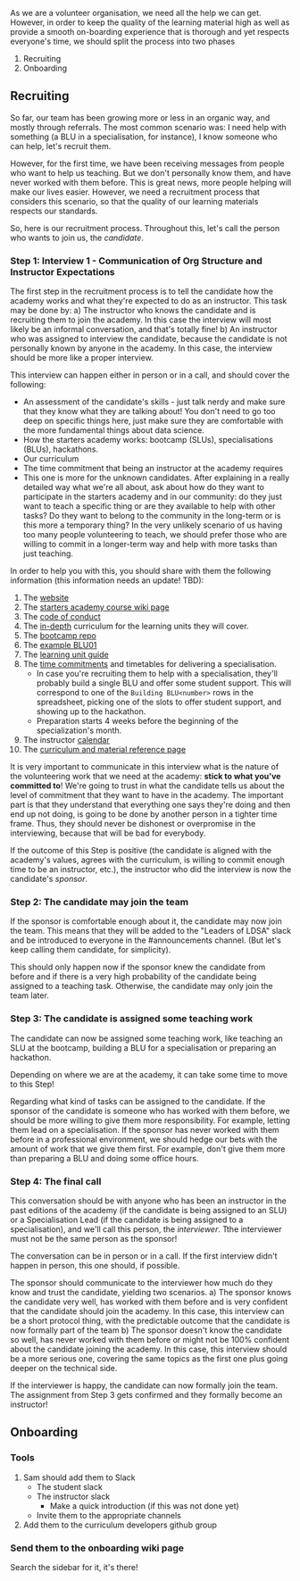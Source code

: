 As we are a volunteer organisation, we need all the help we can get. However, in order to keep the quality of the learning material high as well as provide a smooth on-boarding experience that is thorough and yet respects everyone's time, we should split the process into two phases

1. Recruiting
1. Onboarding

## Recruiting

So far, our team has been growing more or less in an organic way, and mostly through referrals.
The most common scenario was: I need help with something (a BLU in a specialisation, for instance), I know someone who can help, let's recruit them.

However, for the first time, we have been receiving messages from people who want to help us teaching. But we don't personally know them, and have never worked with them before.
This is great news, more people helping will make our lives easier. However, we need a recruitment process that considers this scenario, so that the quality of our learning materials respects our standards.

So, here is our recruitment process. Throughout this, let's call the person who wants to join us, the _candidate_.

### Step 1: Interview 1 - Communication of Org Structure and Instructor Expectations

The first step in the recruitment process is to tell the candidate how the academy works and what they're expected to do as an instructor.
This task may be done by:
a) The instructor who knows the candidate and is recruiting them to join the academy. In this case the interview will most likely be an informal conversation, and that's totally fine!
b) An instructor who was assigned to interview the candidate, because the candidate is not personally known by anyone in the academy. In this case, the interview should be more like a proper interview.

This interview can happen either in person or in a call, and should cover the following:
* An assessment of the candidate's skills - just talk nerdy and make sure that they know what they are talking about! You don't need to go too deep on specific things here, just make sure they are comfortable with the more fundamental things about data science.
* How the starters academy works: bootcamp (SLUs), specialisations (BLUs), hackathons.
* Our curriculum
* The time commitment that being an instructor at the academy requires
* This one is more for the unknown candidates. After explaining in a really detailed way what we're all about, ask about how do they want to participate in the starters academy and in our community: do they just want to teach a specific thing or are they available to help with other tasks? Do they want to belong to the community in the long-term or is this more a temporary thing? In the very unlikely scenario of us having too many people volunteering to teach, we should prefer those who are willing to commit in a longer-term way and help with more tasks than just teaching.

In order to help you with this, you should share with them the following information (this information needs an update! TBD):

1. The [website](http://lisbondatascience.org/)
1. The [starters academy course wiki page](pages/Starters-Academy-(Course))
1. The [code of conduct](pages/Code-of-Conduct)
1. The [in-depth](https://docs.google.com/drawings/d/1j2idMZfxTU0hQ3cKvfU48l_KeYkbS4wdvFTbKBjjbLY/edit) curriculum for the learning units they will cover.
1. The [bootcamp repo](https://github.com/LDSSA/bootcamp)
1. The [example BLU01](https://github.com/LDSSA/batch2-BLU01)
1. The [learning unit guide](pages/How-to-build-Learning-Units)
1. The [time commitments](https://docs.google.com/spreadsheets/d/1Al6YPtryBpdQWcc3Ou_IjNG3cTcmaLpy0ZmKVFpIpqU/edit?zx=8wbzxn5chhnn&pli=1#gid=1608717628) and timetables for delivering a specialisation. 
    - In case you're recruiting them to help with a specialisation, they'll probably build a single BLU and offer some student support. This will correspond to one of the `Building BLU<number>` rows in the spreadsheet, picking one of the slots to offer student support, and showing up to the hackathon.
    - Preparation starts 4 weeks before the beginning of the specialization's month.
1. The instructor [calendar](https://calendar.google.com/calendar/embed?src=lisbondatascience.org_iki3lg6g8ssllc1hjjckjh9tos%40group.calendar.google.com&ctz=Europe%2FLisbon)
1. The [curriculum and material reference page](pages/Starters-Academy-Curriculum-and-Material-Reference)

It is very important to communicate in this interview what is the nature of the volunteering work that we need at the academy: **stick to what you've committed to**!
We're going to trust in what the candidate tells us about the level of commitment that they want to have in the academy. The important part is that they understand that everything one says they're doing and then end up not doing, is going to be done by another person in a tighter time frame. Thus, they should never be dishonest or overpromise in the interviewing, because that will be bad for everybody.

If the outcome of this Step is positive (the candidate is aligned with the academy's values, agrees with the curriculum, is willing to commit enough time to be an instructor, etc.), the instructor who did the interview is now the candidate's _sponsor_.

### Step 2: The candidate may join the team

If the sponsor is comfortable enough about it, the candidate may now join the team.
This means that they will be added to the "Leaders of LDSA" slack and be introduced to everyone in the #announcements channel. (But let's keep calling them candidate, for simplicity).

This should only happen now if the sponsor knew the candidate from before and if there is a very high probability of the candidate being assigned to a teaching task. Otherwise, the candidate may only join the team later.

### Step 3: The candidate is assigned some teaching work

The candidate can now be assigned some teaching work, like teaching an SLU at the bootcamp, building a BLU for a specialisation or preparing an hackathon.

Depending on where we are at the academy, it can take some time to move to this Step!

Regarding what kind of tasks can be assigned to the candidate.
If the sponsor of the candidate is someone who has worked with them before, we should be more willing to give them more responsibility. For example, letting them lead on a specialisation.
If the sponsor has never worked with them before in a professional environment, we should hedge our bets with the amount of work that we give them first. For example, don't give them more than preparing a BLU and doing some office hours.

### Step 4: The final call

This conversation should be with anyone who has been an instructor in the past editions of the academy (if the candidate is being assigned to an SLU) or a Specialisation Lead (if the candidate is being assigned to a specialisation), and we'll call this person, the _interviewer_. Tthe interviewer must not be the same person as the sponsor!

The conversation can be in person or in a call. If the first interview didn't happen in person, this one should, if possible.

The sponsor should communicate to the interviewer how much do they know and trust the candidate, yielding two scenarios.
a) The sponsor knows the candidate very well, has worked with them before and is very confident that the candidate should join the academy. In this case, this interview can be a short protocol thing, with the predictable outcome that the candidate is now formally part of the team
b) The sponsor doesn't know the candidate so well, has never worked with them before or might not be 100% confident about the candidate joining the academy. In this case, this interview should be a more serious one, covering the same topics as the first one plus going deeper on the technical side.

If the interviewer is happy, the candidate can now formally join the team. The assignment from Step 3 gets confirmed and they formally become an instructor!


## Onboarding

### Tools

1. Sam should add them to Slack
    - The student slack
    - The instructor slack
        - Make a quick introduction (if this was not done yet)
    - Invite them to the appropriate channels
1. Add them to the curriculum developers github group

### Send them to the onboarding wiki page

Search the sidebar for it, it's there!
